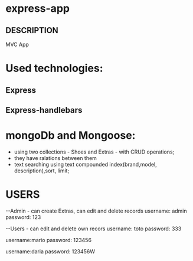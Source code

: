 # express-app

## DESCRIPTION

MVC App

# Used technologies:

## Express

## Express-handlebars

# mongoDb and Mongoose:

-   using two collections - Shoes and Extras - with CRUD operations;
-   they have ralations between them
-   text searching using text compounded index(brand,model, description),sort, limit;

# USERS

--Admin - can create Extras, can edit and delete records
username: admin
password: 123

--Users - can edit and delete own recors
username: toto
password: 333

username:mario
password: 123456

username:daria
password: 123456W
